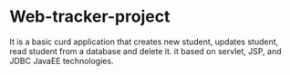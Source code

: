 # Web-tracker-project
It is a basic curd application that creates new student, updates student, read student from a database and delete it. it based on servlet, JSP, and JDBC JavaEE technologies.
